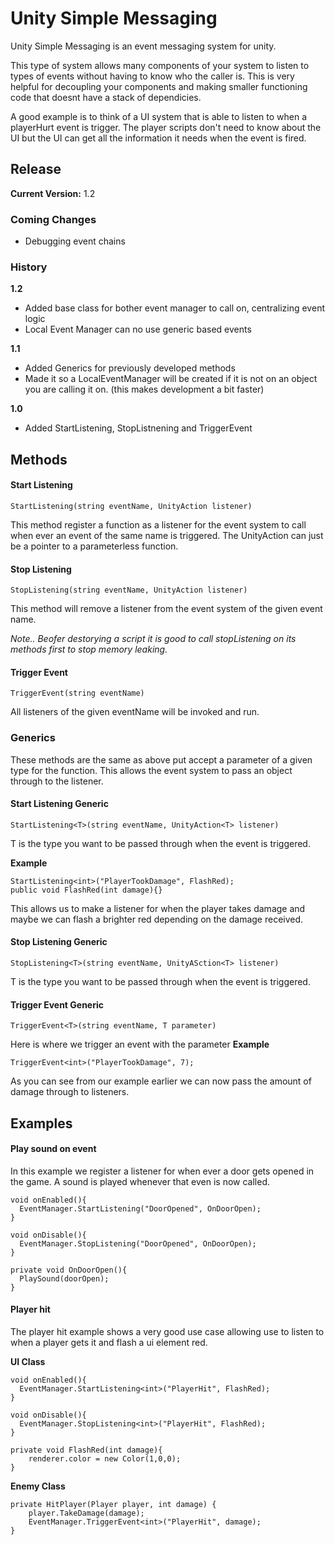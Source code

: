 # Unity Simple Messaging

Unity Simple Messaging is an event messaging system for unity.

This type of system allows many components of your system to listen to types of events without having to know who the caller is. This is very helpful for decoupling your components and making smaller functioning code that doesnt have a stack of dependicies.

A good example is to think of a UI system that is able to listen to when a playerHurt event is trigger. The player scripts don't need to know about the UI but the UI can get all the information it needs when the event is fired.

## Release

**Current Version:** 1.2

### Coming Changes
- Debugging event chains

### History
**1.2**
- Added base class for bother event manager to call on, centralizing event logic
- Local Event Manager can no use generic based events

**1.1**
- Added Generics for previously developed methods
- Made it so a LocalEventManager will be created if it is not on an object you are calling it on. (this makes development a bit faster)

**1.0**
- Added StartListening, StopListnening and TriggerEvent

## Methods



#### Start Listening
```
StartListening(string eventName, UnityAction listener)
```
This method register a function as a listener for the event system to call when ever an event of the same name is triggered.
The UnityAction can just be a pointer to a parameterless function.

#### Stop Listening
```
StopListening(string eventName, UnityAction listener)
```
This method will remove a listener from the event system of the given event name.

*Note.. Beofer destorying a script it is good to call stopListening on its methods first to stop memory leaking.*

#### Trigger Event
```
TriggerEvent(string eventName)
```
All listeners of the given eventName will be invoked and run.

### Generics
These methods are the same as above put accept a parameter of a given type for the function. This allows the event system to pass an object through to the listener.

#### Start Listening Generic
```
StartListening<T>(string eventName, UnityAction<T> listener)
```
T is the type you want to be passed through when the event is triggered. 

**Example**
```
StartListening<int>("PlayerTookDamage", FlashRed);
public void FlashRed(int damage){}
```

This allows us to make a listener for when the player takes damage and maybe we can flash a brighter red depending on the damage received.

#### Stop Listening Generic
```
StopListening<T>(string eventName, UnityASction<T> listener)
```
T is the type you want to be passed through when the event is triggered. 

#### Trigger Event Generic
```
TriggerEvent<T>(string eventName, T parameter)
```
Here is where we trigger an event with the parameter
**Example**
```
TriggerEvent<int>("PlayerTookDamage", 7);
```

As you can see from our example earlier we can now pass the amount of damage through to listeners.

## Examples

#### Play sound on event
In this example we register a listener for when ever a door gets opened in the game. A sound is played whenever that even is now called.
```
void onEnabled(){
  EventManager.StartListening("DoorOpened", OnDoorOpen);
}

void onDisable(){
  EventManager.StopListening("DoorOpened", OnDoorOpen);
}

private void OnDoorOpen(){
  PlaySound(doorOpen);
}
```

#### Player hit
The player hit example shows a very good use case allowing use to listen to when a player gets it and flash a ui element red.

**UI Class**
```
void onEnabled(){
  EventManager.StartListening<int>("PlayerHit", FlashRed);
}

void onDisable(){
  EventManager.StopListening<int>("PlayerHit", FlashRed);
}

private void FlashRed(int damage){
	renderer.color = new Color(1,0,0);
}
```

**Enemy Class**
```
private HitPlayer(Player player, int damage) {
	player.TakeDamage(damage);
	EventManager.TriggerEvent<int>("PlayerHit", damage);
}
```